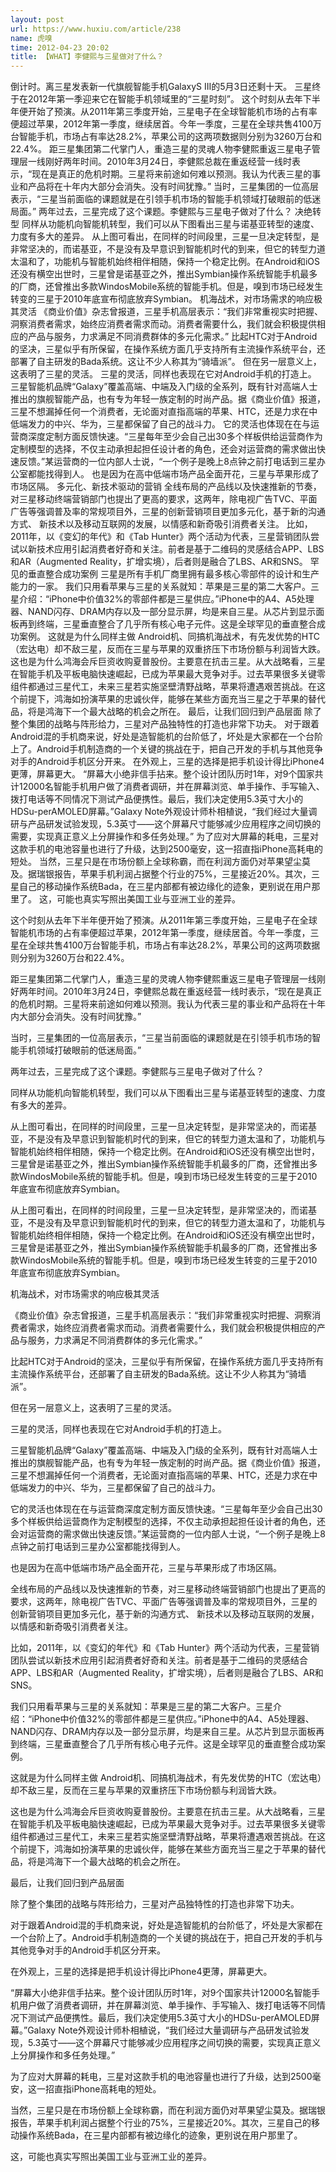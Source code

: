```yaml
---
layout: post
url: https://www.huxiu.com/article/238
name: 虎嗅
time: 2012-04-23 20:02
title: 【WHAT】李健熙与三星做对了什么？
---
```

倒计时。离三星发表新一代旗舰智能手机GalaxyS III的5月3日还剩十天。 三星终于在2012年第一季迎来它在智能手机领域里的“三星时刻”。 这个时刻从去年下半年便开始了预演。从2011年第三季度开始，三星电子在全球智能机市场的占有率便超过苹果，2012年第一季度，继续居首。今年一季度，三星在全球共售4100万台智能手机，市场占有率达28.2%，苹果公司的这两项数据则分别为3260万台和22.4%。 距三星集团第二代掌门人，重造三星的灵魂人物李健熙重返三星电子管理层一线刚好两年时间。2010年3月24日，李健熙总裁在重返经营一线时表示，“现在是真正的危机时期。三星将来前途如何难以预测。我认为代表三星的事业和产品将在十年内大部分会消失。没有时间犹豫。” 当时，三星集团的一位高层表示，“三星当前面临的课题就是在引领手机市场的智能手机领域打破眼前的低迷局面。” 两年过去，三星完成了这个课题。李健熙与三星电子做对了什么？ 决绝转型 同样从功能机向智能机转型，我们可以从下图看出三星与诺基亚转型的速度、力度有多大的差异。 从上图可看出，在同样的时间段里，三星一旦决定转型，是非常坚决的，而诺基亚，不是没有及早意识到智能机时代的到来，但它的转型力道太温和了，功能机与智能机始终相伴相随，保持一个稳定比例。在Android和iOS还没有横空出世时，三星曾是诺基亚之外，推出Symbian操作系统智能手机最多的厂商，还曾推出多款WindosMobile系统的智能手机。但是，嗅到市场已经发生转变的三星于2010年底宣布彻底放弃Symbian。 机海战术，对市场需求的响应极其灵活 《商业价值》杂志曾报道，三星手机高层表示：“我们非常重视实时把握、洞察消费者需求，始终应消费者需求而动。消费者需要什么，我们就会积极提供相应的产品与服务，力求满足不同消费群体的多元化需求。” 比起HTC对于Android的坚决，三星似乎有所保留，在操作系统方面几乎支持所有主流操作系统平台，还部署了自主研发的Bada系统。这让不少人称其为“骑墙派”。 但在另一层意义上，这表明了三星的灵活。 三星的灵活，同样也表现在它对Android手机的打造上。 三星智能机品牌“Galaxy”覆盖高端、中端及入门级的全系列，既有针对高端人士推出的旗舰智能产品，也有专为年轻一族定制的时尚产品。据《商业价值》报道，三星不想漏掉任何一个消费者，无论面对直指高端的苹果、HTC，还是力求在中低端发力的中兴、华为，三星都保留了自己的战斗力。 它的灵活也体现在在与运营商深度定制方面反馈快速。“三星每年至少会自己出30多个样板供给运营商作为定制模型的选择，不仅主动承担起担任设计者的角色，还会对运营商的需求做出快速反馈。”某运营商的一位内部人士说，“一个例子是晚上8点钟之前打电话到三星办公室都能找得到人。 也是因为在高中低端市场产品全面开花，三星与苹果形成了市场区隔。 多元化、新技术驱动的营销 全线布局的产品线以及快速推新的节奏，对三星移动终端营销部门也提出了更高的要求，这两年，除电视广告TVC、平面广告等强调普及率的常规项目外，三星的创新营销项目更加多元化，基于新的沟通方式、 新技术以及移动互联网的发展，以情感和新奇吸引消费者关注。 比如，2011年，以《变幻的年代》和《Tab Hunter》两个活动为代表，三星营销团队尝试以新技术应用引起消费者好奇和关注。前者是基于二维码的灵感结合APP、LBS和AR（Augmented Reality，扩增实境），后者则是融合了LBS、AR和SNS。 罕见的垂直整合成功案例 三星是所有手机厂商里拥有最多核心零部件的设计和生产能力的一家。 我们只用看苹果与三星的关系就知：苹果是三星的第二大客户。三星介绍：“iPhone中价值32%的零部件都是三星供应。”iPhone中的A4、A5处理器、NAND闪存、DRAM内存以及一部分显示屏，均是来自三星。从芯片到显示面板再到终端，三星垂直整合了几乎所有核心电子元件。这是全球罕见的垂直整合成功案例。 这就是为什么同样主做 Android机、同搞机海战术，有先发优势的HTC（宏达电）却不敌三星，反而在三星与苹果的双重挤压下市场份额与利润皆大跌。 这也是为什么鸿海会斥巨资收购夏普股份。主要意在抗击三星。从大战略看，三星在智能手机及平板电脑快速崛起，已成为苹果最大竞争对手。过去苹果很多关键零组件都通过三星代工，未来三星若实施坚壁清野战略，苹果将遭遇艰苦挑战。在这个前提下，鸿海如扮演苹果的忠诚伙伴，能够在某些方面充当三星之于苹果的替代品，将是鸿海下一个最大战略的机会之所在。 最后，让我们回归到产品层面 除了整个集团的战略与阵形给力，三星对产品独特性的打造也非常下功夫。 对于跟着Android混的手机商来说，好处是造智能机的台阶低了，坏处是大家都在一个台阶上了。Android手机制造商的一个关键的挑战在于，把自己开发的手机与其他竞争对手的Android手机区分开来。 在外观上，三星的选择是把手机设计得比iPhone4更薄，屏幕更大。 “屏幕大小绝非信手拈来。整个设计团队历时1年，对9个国家共计12000名智能手机用户做了消费者调研，并在屏幕浏览、单手操作、手写输入、拨打电话等不同情况下测试产品便携性。最后，我们决定使用5.3英寸大小的HDSu-perAMOLED屏幕。”Galaxy Note外观设计师朴相植说，“我们经过大量调研与产品研发试验发现，5.3英寸——这个屏幕尺寸能够减少应用程序之间切换的需要，实现真正意义上分屏操作和多任务处理。” 为了应对大屏幕的耗电，三星对这款手机的电池容量也进行了升级，达到2500毫安，这一招直指iPhone高耗电的短处。 当然，三星只是在市场份额上全球称霸，而在利润方面仍对苹果望尘莫及。据瑞银报告，苹果手机利润占据整个行业的75%，三星接近20%。其次，三星自己的移动操作系统Bada，在三星内部都有被边缘化的迹象，更别说在用户那里了。 这，可能也真实写照出美国工业与亚洲工业的差异。

这个时刻从去年下半年便开始了预演。从2011年第三季度开始，三星电子在全球智能机市场的占有率便超过苹果，2012年第一季度，继续居首。今年一季度，三星在全球共售4100万台智能手机，市场占有率达28.2%，苹果公司的这两项数据则分别为3260万台和22.4%。

距三星集团第二代掌门人，重造三星的灵魂人物李健熙重返三星电子管理层一线刚好两年时间。2010年3月24日，李健熙总裁在重返经营一线时表示，“现在是真正的危机时期。三星将来前途如何难以预测。我认为代表三星的事业和产品将在十年内大部分会消失。没有时间犹豫。”

当时，三星集团的一位高层表示，“三星当前面临的课题就是在引领手机市场的智能手机领域打破眼前的低迷局面。”

两年过去，三星完成了这个课题。李健熙与三星电子做对了什么？

同样从功能机向智能机转型，我们可以从下图看出三星与诺基亚转型的速度、力度有多大的差异。

从上图可看出，在同样的时间段里，三星一旦决定转型，是非常坚决的，而诺基亚，不是没有及早意识到智能机时代的到来，但它的转型力道太温和了，功能机与智能机始终相伴相随，保持一个稳定比例。在Android和iOS还没有横空出世时，三星曾是诺基亚之外，推出Symbian操作系统智能手机最多的厂商，还曾推出多款WindosMobile系统的智能手机。但是，嗅到市场已经发生转变的三星于2010年底宣布彻底放弃Symbian。

从上图可看出，在同样的时间段里，三星一旦决定转型，是非常坚决的，而诺基亚，不是没有及早意识到智能机时代的到来，但它的转型力道太温和了，功能机与智能机始终相伴相随，保持一个稳定比例。在Android和iOS还没有横空出世时，三星曾是诺基亚之外，推出Symbian操作系统智能手机最多的厂商，还曾推出多款WindosMobile系统的智能手机。但是，嗅到市场已经发生转变的三星于2010年底宣布彻底放弃Symbian。

机海战术，对市场需求的响应极其灵活

《商业价值》杂志曾报道，三星手机高层表示：“我们非常重视实时把握、洞察消费者需求，始终应消费者需求而动。消费者需要什么，我们就会积极提供相应的产品与服务，力求满足不同消费群体的多元化需求。”

比起HTC对于Android的坚决，三星似乎有所保留，在操作系统方面几乎支持所有主流操作系统平台，还部署了自主研发的Bada系统。这让不少人称其为“骑墙派”。

但在另一层意义上，这表明了三星的灵活。

三星的灵活，同样也表现在它对Android手机的打造上。

三星智能机品牌“Galaxy”覆盖高端、中端及入门级的全系列，既有针对高端人士推出的旗舰智能产品，也有专为年轻一族定制的时尚产品。据《商业价值》报道，三星不想漏掉任何一个消费者，无论面对直指高端的苹果、HTC，还是力求在中低端发力的中兴、华为，三星都保留了自己的战斗力。

它的灵活也体现在在与运营商深度定制方面反馈快速。“三星每年至少会自己出30多个样板供给运营商作为定制模型的选择，不仅主动承担起担任设计者的角色，还会对运营商的需求做出快速反馈。”某运营商的一位内部人士说，“一个例子是晚上8点钟之前打电话到三星办公室都能找得到人。

也是因为在高中低端市场产品全面开花，三星与苹果形成了市场区隔。

全线布局的产品线以及快速推新的节奏，对三星移动终端营销部门也提出了更高的要求，这两年，除电视广告TVC、平面广告等强调普及率的常规项目外，三星的创新营销项目更加多元化，基于新的沟通方式、 新技术以及移动互联网的发展，以情感和新奇吸引消费者关注。

比如，2011年，以《变幻的年代》和《Tab Hunter》两个活动为代表，三星营销团队尝试以新技术应用引起消费者好奇和关注。前者是基于二维码的灵感结合APP、LBS和AR（Augmented Reality，扩增实境），后者则是融合了LBS、AR和SNS。

我们只用看苹果与三星的关系就知：苹果是三星的第二大客户。三星介绍：“iPhone中价值32%的零部件都是三星供应。”iPhone中的A4、A5处理器、NAND闪存、DRAM内存以及一部分显示屏，均是来自三星。从芯片到显示面板再到终端，三星垂直整合了几乎所有核心电子元件。这是全球罕见的垂直整合成功案例。

这就是为什么同样主做 Android机、同搞机海战术，有先发优势的HTC（宏达电）却不敌三星，反而在三星与苹果的双重挤压下市场份额与利润皆大跌。

这也是为什么鸿海会斥巨资收购夏普股份。主要意在抗击三星。从大战略看，三星在智能手机及平板电脑快速崛起，已成为苹果最大竞争对手。过去苹果很多关键零组件都通过三星代工，未来三星若实施坚壁清野战略，苹果将遭遇艰苦挑战。在这个前提下，鸿海如扮演苹果的忠诚伙伴，能够在某些方面充当三星之于苹果的替代品，将是鸿海下一个最大战略的机会之所在。

最后，让我们回归到产品层面

除了整个集团的战略与阵形给力，三星对产品独特性的打造也非常下功夫。

对于跟着Android混的手机商来说，好处是造智能机的台阶低了，坏处是大家都在一个台阶上了。Android手机制造商的一个关键的挑战在于，把自己开发的手机与其他竞争对手的Android手机区分开来。

在外观上，三星的选择是把手机设计得比iPhone4更薄，屏幕更大。

“屏幕大小绝非信手拈来。整个设计团队历时1年，对9个国家共计12000名智能手机用户做了消费者调研，并在屏幕浏览、单手操作、手写输入、拨打电话等不同情况下测试产品便携性。最后，我们决定使用5.3英寸大小的HDSu-perAMOLED屏幕。”Galaxy Note外观设计师朴相植说，“我们经过大量调研与产品研发试验发现，5.3英寸——这个屏幕尺寸能够减少应用程序之间切换的需要，实现真正意义上分屏操作和多任务处理。”

为了应对大屏幕的耗电，三星对这款手机的电池容量也进行了升级，达到2500毫安，这一招直指iPhone高耗电的短处。

当然，三星只是在市场份额上全球称霸，而在利润方面仍对苹果望尘莫及。据瑞银报告，苹果手机利润占据整个行业的75%，三星接近20%。其次，三星自己的移动操作系统Bada，在三星内部都有被边缘化的迹象，更别说在用户那里了。

这，可能也真实写照出美国工业与亚洲工业的差异。

